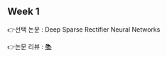 ## Week 1

👉선택 논문 : Deep Sparse Rectifier Neural Networks

👉논문 리뷰 : [📚](https://aware-option-ea8.notion.site/Deep-Sparse-Rectifier-Neural-Networks-c4fc6d2cd30f454099b55361669cf2f2?pvs=4)
